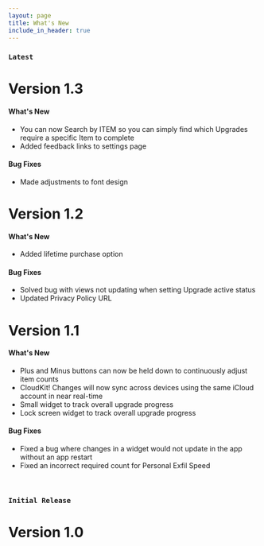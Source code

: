 ```yaml
---
layout: page
title: What's New
include_in_header: true
---
```


### `Latest`
# **Version 1.3**
#### What's New
- You can now Search by ITEM so you can simply find which Upgrades require a specific Item to complete
- Added feedback links to settings page

#### Bug Fixes
- Made adjustments to font design

# **Version 1.2**
#### What's New
- Added lifetime purchase option

#### Bug Fixes
- Solved bug with views not updating when setting Upgrade active status
- Updated Privacy Policy URL

# **Version 1.1**

#### What's New
- Plus and Minus buttons can now be held down to continuously adjust item counts
- CloudKit! Changes will now sync across devices using the same iCloud account in near real-time
- Small widget to track overall upgrade progress
- Lock screen widget to track overall upgrade progress

#### Bug Fixes
- Fixed a bug where changes in a widget would not update in the app without an app restart
- Fixed an incorrect required count for Personal Exfil Speed

<br>

### `Initial Release`
# **Version 1.0**

<br>
